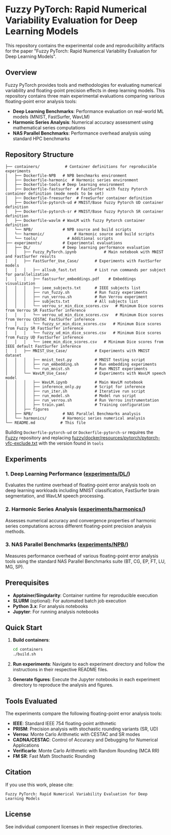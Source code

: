# Fuzzy PyTorch: Rapid Numerical Variability Evaluation for Deep Learning Models

This repository contains the experimental code and reproducibility artifacts for the paper "Fuzzy PyTorch: Rapid Numerical Variability Evaluation for Deep Learning Models".

## Overview

Fuzzy PyTorch provides tools and methodologies for evaluating numerical variability and floating-point precision effects in deep learning models. This repository contains three main experimental evaluations comparing various floating-point error analysis tools:

- **Deep Learning Benchmarks**: Performance evaluation on real-world ML models (MNIST, FastSurfer, WavLM)
- **Harmonic Series Analysis**: Numerical accuracy assessment using mathematical series computations
- **NAS Parallel Benchmarks**: Performance overhead analysis using standard HPC benchmarks

## Repository Structure

```
├── containers/           # Container definitions for reproducible experiments
│   ├── Dockerfile-NPB   # NPB benchmarks environment
│   ├── Dockerfile-harmonic  # Harmonic series environment  
│   ├── Dockerfile-tools # Deep learning environment
│   ├── Dockerfile-fastsurfer  # FastSurfer with fuzzy Pytorch container definition (mode needs to be set)
│   ├── Dockerfile-freesurfer  # FreeSurfer container definition
│   ├── Dockerfile-pytorch-ud # MNIST/Base fuzzy Pytorch UD container definition
│   ├── Dockerfile-pytorch-sr # MNIST/Base fuzzy Pytorch SR container definition
│   ├── Dockerfile-wavlm # WavLM with fuzzy Pytorch container definition
│   └── NPB/             # NPB source and build scripts
│   └── harmonic/             # Harmonic source and build scripts
│   └── tools/             # Additional scripts
├── experiments/         # Experimental evaluations
│   ├── DL/              # Deep learning performance evaluation
│   │   ├── Fuzzy_PyTorch.ipynb            # Main notebook with MNIST and FastSurfer results
│   │   ├── FastSurfer_Use_Case/       # Experiments with FastSurfer models
│   │   │   ├── allsub_fast.txt        # List run commands per subject for parallelization
│   │   │   ├── fastsurfer_embeddings.pdf    # Embeddings visualization
│   │   │   ├── ieee_subjects.txt      # IEEE subjects list
│   │   │   ├── run_fuzzy.sh           # Run fuzzy experiments
│   │   │   ├── run_verrou.sh          # Run Verrou experiment
│   │   │   ├── subjects.txt           # All subjects list
│   │   │   └── verrou_sr_min_dice_scores.csv   # Minimum Dice scores from Verrou SR FastSurfer inference
│   │   │   └── verrou_ud_min_dice_scores.csv   # Minimum Dice scores from Verrou CESTAC FastSurfer inference
│   │   │   └── fuzzy_sr_min_dice_scores.csv   # Minimum Dice scores from Fuzzy SR FastSurfer inference
│   │   │   └── fuzzy_ud_min_dice_scores.csv   # Minimum Dice scores from Fuzzy UD FastSurfer inference
│   │   │   └── ieee_min_dice_scores.csv   # Minimum Dice scores from IEEE default FastSurfer inference
│   │   ├── MNIST_Use_Case/            # Experiments with MNIST dataset
│   │   │   ├── mnist_test.py          # MNIST testing script
│   │   │   ├── run_embedding.sh       # Run embedding experiments
│   │   │   └── run_mnist.sh           # Run MNIST experiments
│   │   └── WavLM_Use_Case/            # Experiments with WavLM speech model
│   │   │   ├── WavLM.ipynb            # Main WavLM notebook
│   │   │   ├── inference_only.py      # Script for inference
│   │   │   ├── run_iter.sh            # Iterative run script
│   │   │   ├── run_model.sh           # Model run script
│   │   │   ├── run_verrou.sh          # Run Verrou instrumentation
│   │   │   ├── train.yaml             # Training configuration
│   │   ├── figures             
│   ├── NPB/             # NAS Parallel Benchmarks analysis
│   └── harmonics/       # Harmonic series numerical analysis
└── README.md           # This file
```
Building `Dockerfile-pytorch-ud` or `Dockerfile-pytorch-sr` requires the [Fuzzy](https://github.com/verificarlo/fuzzy) repository and replacing [fuzzy/docker/resources/pytorch/pytorch-vfc-exclude.txt](https://github.com/verificarlo/fuzzy/blob/master/docker/resources/pytorch/pytorch-vfc-exclude.txt) with the version found in `tools`

## Experiments

### 1. Deep Learning Performance ([experiments/DL/](experiments/DL/))
Evaluates the runtime overhead of floating-point error analysis tools on deep learning workloads including MNIST classification, FastSurfer brain segmentation, and WavLM speech processing.

### 2. Harmonic Series Analysis ([experiments/harmonics/](experiments/harmonics/))
Assesses numerical accuracy and convergence properties of harmonic series computations across different floating-point precision analysis methods.

### 3. NAS Parallel Benchmarks ([experiments/NPB/](experiments/NPB/))
Measures performance overhead of various floating-point error analysis tools using the standard NAS Parallel Benchmarks suite (BT, CG, EP, FT, LU, MG, SP).

## Prerequisites

- **Apptainer/Singularity**: Container runtime for reproducible execution
- **SLURM** (optional): For automated batch job execution
- **Python 3.x**: For analysis notebooks
- **Jupyter**: For running analysis notebooks

## Quick Start

1. **Build containers**:
   ```bash
   cd containers
   ./build.sh
   ```

2. **Run experiments**: Navigate to each experiment directory and follow the instructions in their respective README files.

3. **Generate figures**: Execute the Jupyter notebooks in each experiment directory to reproduce the analysis and figures.

## Tools Evaluated

The experiments compare the following floating-point error analysis tools:

- **IEEE**: Standard IEEE 754 floating-point arithmetic
- **PRISM**: Precision analysis with stochastic rounding variants (SR, UD)
- **Verrou**: Monte Carlo Arithmetic with CESTAC and SR modes
- **CADNA/CESTAC**: Control of Accuracy and Debugging for Numerical Applications
- **Verificarlo**: Monte Carlo Arithmetic with Random Rounding (MCA RR)
- **FM SR**: Fast Math Stochastic Rounding

## Citation

If you use this work, please cite:
```
Fuzzy PyTorch: Rapid Numerical Variability Evaluation for Deep Learning Models
```

## License

See individual component licenses in their respective directories.